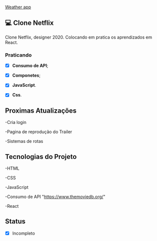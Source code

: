 <a href='https://weather-app-felipeleopoldino.netlify.app/'>Weather app</a>

## 💻 Clone Netflix

Clone Netflix, designer 2020.
Colocando em pratica os aprendizados em React.


### Praticando

- [x] **Consumo de API**;

- [x] **Componetes**;

- [x] **JavaScript**.

- [x] **Css**.

## Proximas Atualizações

-Cria login

-Pagina de reprodução do Trailer

-Sistemas de rotas
## Tecnologias do Projeto

-HTML

-CSS

-JavaScript

-Consumo de API "https://www.themoviedb.org/"

-React


## Status

- [x] Incompleto
